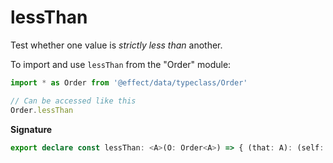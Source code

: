 # lessThan

Test whether one value is _strictly less than_ another.

To import and use `lessThan` from the "Order" module:

```ts
import * as Order from '@effect/data/typeclass/Order'

// Can be accessed like this
Order.lessThan
```

**Signature**

```ts
export declare const lessThan: <A>(O: Order<A>) => { (that: A): (self: A) => boolean; (self: A, that: A): boolean }
```
